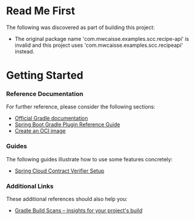 # Read Me First
The following was discovered as part of building this project:

* The original package name 'com.mwcaisse.examples.scc.recipe-api' is invalid and this project uses 'com.mwcaisse.examples.scc.recipeapi' instead.

# Getting Started

### Reference Documentation
For further reference, please consider the following sections:

* [Official Gradle documentation](https://docs.gradle.org)
* [Spring Boot Gradle Plugin Reference Guide](https://docs.spring.io/spring-boot/docs/2.5.0-M1/gradle-plugin/reference/html/)
* [Create an OCI image](https://docs.spring.io/spring-boot/docs/2.5.0-M1/gradle-plugin/reference/html/#build-image)

### Guides
The following guides illustrate how to use some features concretely:

* [Spring Cloud Contract Verifier Setup](https://cloud.spring.io/spring-cloud-contract/spring-cloud-contract.html#_spring_cloud_contract_verifier_setup)

### Additional Links
These additional references should also help you:

* [Gradle Build Scans – insights for your project's build](https://scans.gradle.com#gradle)

